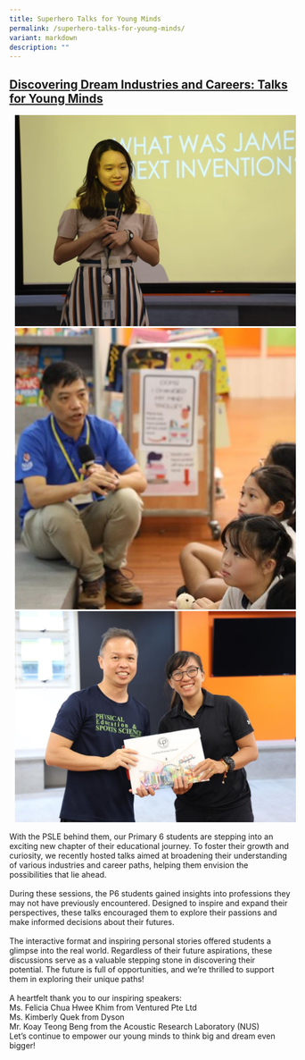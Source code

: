 ```yaml
---
title: Superhero Talks for Young Minds
permalink: /superhero-talks-for-young-minds/
variant: markdown
description: ""
---
```

<h2><u><strong>Discovering Dream Industries and Careers: Talks for Young Minds</strong></u></h2>

<img style="margin-left: 10px; width: 600px; height: auto;" src="/images/Highlights/Superhero%20Talks/SuperheroTalk1.jpg">

<br>
	
<img style="margin-left: 10px; width: 600px; height: auto;" src="/images/Highlights/Superhero%20Talks/SuperheroTalk2.jpg">

<br>
<img style="margin-left: 10px; width: 600px; height: auto;" src="/images/Highlights/Superhero%20Talks/SuperheroTalk3.jpg">
	
<p>With the PSLE behind them, our Primary 6 students are stepping into an exciting new chapter of their educational journey. To foster their growth and curiosity, we recently hosted talks aimed at broadening their understanding of various industries and career paths, helping them envision the possibilities that lie ahead.
<br><br>
During these sessions, the P6 students gained insights into professions they may not have previously encountered. Designed to inspire and expand their perspectives, these talks encouraged them to explore their passions and make informed decisions about their futures. <br><br>
The interactive format and inspiring personal stories offered students a glimpse into the real world. Regardless of their future aspirations, these discussions serve as a valuable stepping stone in discovering their potential. The future is full of opportunities, and we’re thrilled to support them in exploring their unique paths!<br><br>
A heartfelt thank you to our inspiring speakers:<br>
Ms. Felicia Chua Hwee Khim from Ventured Pte Ltd<br>
Ms. Kimberly Quek from Dyson<br>
Mr. Koay Teong Beng from the Acoustic Research Laboratory (NUS)<br>
Let’s continue to empower our young minds to think big and dream even bigger!  
</p>